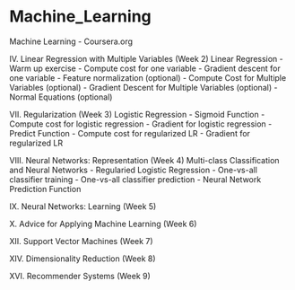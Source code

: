 Machine_Learning
================

Machine Learning - Coursera.org


 IV. Linear Regression with Multiple Variables (Week 2)
  Linear Regression
    - Warm up exercise
    - Compute cost for one variable
    - Gradient descent for one variable	
    - Feature normalization (optional)
    - Compute Cost for Multiple Variables (optional)
    - Gradient Descent for Multiple Variables (optional)
    - Normal Equations (optional)

 VII. Regularization (Week 3)
  Logistic Regression
    - Sigmoid Function
    - Compute cost for logistic regression
    - Gradient for logistic regression
    - Predict Function
    - Compute cost for regularized LR
    - Gradient for regularized LR

 VIII. Neural Networks: Representation (Week 4)
  Multi-class Classification and Neural Networks 
    - Regularied Logistic Regression
    - One-vs-all classifier training
    - One-vs-all classifier prediction
    - Neural Network Prediction Function
  
 IX. Neural Networks: Learning (Week 5)
  
 X. Advice for Applying Machine Learning (Week 6)
  
 XII. Support Vector Machines (Week 7)
  
 XIV. Dimensionality Reduction (Week 8)
  
 XVI. Recommender Systems (Week 9)
  
